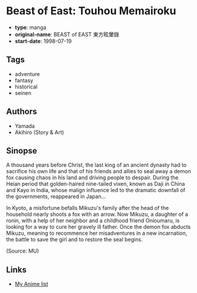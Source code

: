 # Beast of East: Touhou Memairoku

-   **type**: manga
-   **original-name**: BEAST of EAST 東方眩暈錄
-   **start-date**: 1998-07-19

## Tags

-   adventure
-   fantasy
-   historical
-   seinen

## Authors

-   Yamada
-   Akihiro (Story & Art)

## Sinopse

A thousand years before Christ, the last king of an ancient dynasty had to sacrifice his own life and that of his friends and allies to seal away a demon fox causing chaos in his land and driving people to despair. During the Heian period that golden-haired nine-tailed vixen, known as Daji in China and Kayo in India, whose malign influence led to the dramatic downfall of the governments, reappeared in Japan...

In Kyoto, a misfortune befalls Mikuzu's family after the head of the household nearly shoots a fox with an arrow. Now Mikuzu, a daughter of a ronin, with a help of her neighbor and a childhood friend Onioumaru, is looking for a way to cure her gravely ill father. Once the demon fox abducts Mikuzu, meaning to recommence her misadventures in a new incarnation, the battle to save the girl and to restore the seal begins.

(Source: MU)

## Links

-   [My Anime list](https://myanimelist.net/manga/30929/Beast_of_East__Touhou_Memairoku)
